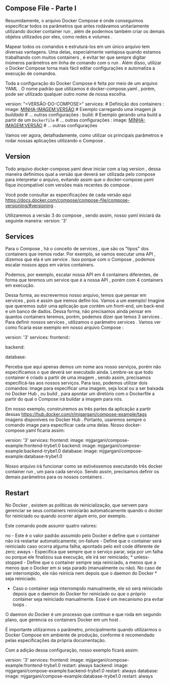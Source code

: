## Compose File - Parte I ##

Resumidamente, o arquivo Docker Compose é onde conseguimos especificar todos os parâmetros que antes rodávamos unitariamente utilizando docker container run , além de podermos também criar os demais objetos utilizados por eles, como redes e volumes .

Mapear todos os comandos e estruturá-los em um único arquivo tem diversas vantagens. Uma delas, especialmente vantajosa quando estamos trabalhando com muitos containers , é evitar ter que sempre digitar inúmeros parâmetros em linha de comando com o run . Além disso, utilizar o Docker Compose torna mais fácil editar configurações e automatiza a execução de comandos.

Toda a configuração do Docker Compose é feita por meio de um arquivo YAML . O nome padrão que utilizamos é docker-compose.yaml , porém, pode ser utilizado qualquer outro nome de nossa escolha.

version: "<VERSÃO-DO-COMPOSE>"
services: # Definição dos containers
  <MEU-CONTAINER-1>:
    image: <MINHA-IMAGEM:VERSÃO> # Exemplo carregando uma imagem já _buildada_
    # ... outras configurações
  <MEU-CONTAINER-2>:
    build: <CAMINHO-DO-DOCKERFILE> # Exemplo gerando uma build a partir de um `Dockerfile`
    # ... outras configurações
  <MEU-CONTAINER-N>:
    image: <MINHA-IMAGEM:VERSÃO>
    # ... outras configurações


Vamos ver agora, detalhadamente, como utilizar os principais parâmetros e rodar nossas aplicações utilizando o Compose .

## Version ##

Todo arquivo docker-compose.yaml deve iniciar com a tag version , dessa maneira definimos qual a versão que deverá ser utilizada pelo compose para interpretar o arquivo, evitando assim que o docker-compose.yaml fique incompatível com versões mais recentes do compose .

Você pode consultar as especificações de cada versão aqui https://docs.docker.com/compose/compose-file/compose-versioning/#versioning .

Utilizaremos a versão 3 do compose , sendo assim, nosso yaml iniciará da seguinte maneira:
version: '3'

## Services ##

Para o Compose , há o conceito de services , que são os "tipos" dos containers que iremos rodar. Por exemplo, se vamos executar uma API , dizemos que ela é um service . Isso porque com o Compose , podemos escalar nossos apps em vários containers.

Podemos, por exemplo, escalar nossa API em 4 containers diferentes, de forma que teremos um service que é a nossa API , porém com 4 containers em execução.

Dessa forma, ao escrevermos nosso arquivo, temos que pensar em services , pois é assim que iremos defini-los. Vamos a um exemplo! Imagine que queremos subir uma aplicação que contém um front-end, um back-end e um banco de dados. Dessa forma, não precisamos ainda pensar em quantos containers teremos, porém, podemos dizer que temos 3 services . Para definir nossos services , utilizamos o parâmetro services . Vamos ver como ficaria esse exemplo em nosso arquivo Compose :

version: '3'
services:
  frontend::

  backend:

  database:

Perceba que aqui apenas demos um nome aos nosso serviços, porém não especificamos o que deverá ser executado ainda. Lembre-se que todo container é criado a partir de uma imagem , sendo assim, precisamos especificá-las aos nossos serviços. Para isso, podemos utilizar dois comandos: image para especificar uma imagem, seja local ou a ser baixada no Docker Hub , ou build , para apontar um diretório com o Dockerfile a partir do qual o Compose irá buildar a imagem para nós.

Em nosso exemplo, construiremos as três partes da aplicação a partir dessas https://hub.docker.com/r/mjgargani/compose-example/tags imagens disponíveis no Docker Hub . Portanto, usaremos sempre o comando image para especificar cada uma delas. Nosso docker-compose.yaml ficaria assim:

version: '3'
services:
  frontend:
    image: mjgargani/compose-example:frontend-trybe1.0
  backend:
    image: mjgargani/compose-example:backend-trybe1.0
  database:
    image: mjgargani/compose-example:database-trybe1.0

Nosso arquivo irá funcionar como se estivéssemos executando três docker container run , um para cada serviço. Sendo assim, precisamos definir os demais parâmetros para os nossos containers .

## Restart ##


No Docker , existem as políticas de reinicialização, que servem para gerenciar se seus containers reiniciarão automaticamente quando o docker for reiniciado ou quando ocorrer algum erro, por exemplo.

Este comando pode assumir quatro valores:

no - Este é o valor padrão assumido pelo Docker e define que o container não irá restartar automaticamente;
on-failure - Define que o container será reiniciado caso ocorra alguma falha, apontado pelo exit code diferente de zero;
aways - Especifica que sempre que o serviço parar, seja por um falha ou porque ele finalizou sua execução, ele irá ser reiniciado; *
unless-stopped - Define que o container sempre seja reiniciado, a menos que a menos que o Docker em si seja parado (manualmente ou não). No caso de ser interrompido, ele não reinicia nem depois que o daemon do Docker * seja reiniciado.

* Caso o container seja interrompido manualmente, ele só será reiniciado depois que o daemon do Docker for reiniciado ou que o próprio container seja reiniciado manualmente. Esse é um mecanismo pra evitar loops .

O daemon do Docker é um processo que contínuo e que roda em segundo plano, que gerencia os containers Docker em um host .

É importante utilizarmos o parâmetro, principalmente quando utilizarmos o Docker Compose em ambiente de produção, conforme é recomendado pelas especificações da própria documentação.

Com a adição dessa configuração, nosso exemplo ficará assim:

version: '3'
services:
  frontend:
    image: mjgargani/compose-example:frontend-trybe1.0
    restart: always
  backend:
    image: mjgargani/compose-example:backend-trybe1.0
    restart: always
  database:
    image: mjgargani/compose-example:database-trybe1.0
    restart: always


    